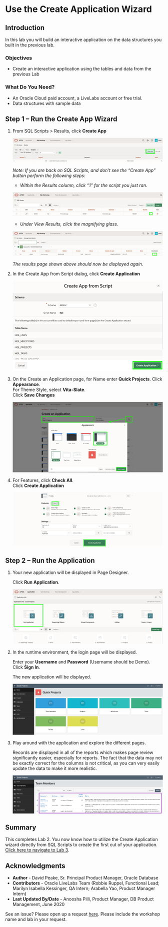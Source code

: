 # Use the Create Application Wizard

## Introduction

In this lab you will build an interactive application on the data structures you built in the previous lab.

### Objectives
- Create an interactive application using the tables and data from the previous Lab

### What Do You Need?

- An Oracle Cloud paid account, a LiveLabs account or free trial. 
- Data structures with sample data

## **Step 1** – Run the Create App Wizard

1. From SQL Scripts > Results, click **Create App**

    ![](images/go-create-app.png " ")

    *Note: If you are back on SQL Scripts, and don’t see the “Create App” button perform the following steps:*
    - *Within the Results column, click “1” for the script you just ran.*

    ![](images/alt-create-app.png " ")

    - *Under View Results, click the magnifying glass.*

    ![](images/alt-create-app2.png " ")

    *The results page shown above should now be displayed again.*

2. In the Create App from Script dialog, click **Create Application**

    ![](images/app-from-script.png " ")

3.  On the Create an Application page, for Name enter **Quick Projects**.
    Click **Appearance**.    
    For Theme Style, select **Vita-Slate**.     
    Click **Save Changes**

    ![](images/name-app.png " ")

4. For Features, click **Check All**.   
    Click **Create Application**

    ![](images/all-features.png " ")

## **Step 2** – Run the Application

1. Your new application will be displayed in Page Designer.

    Click **Run Application**.

    ![](images/pd.png " ")

2. In the runtime environment, the login page will be displayed.

    Enter your **Username** and **Password** (Username should be Demo).   
    Click **Sign In**.

    The new application will be displayed.

    ![](images/runtime.png " ")

3. Play around with the application and explore the different pages.

    Records are displayed in all of the reports which makes page review significantly easier, especially for reports. The fact that the data may not be exactly correct for the columns is not critical, as you can very easily update the data to make it more realistic.

    ![](images/show-team-members.png " ")

## **Summary**
This completes Lab 2. You now know how to utilize the Create Application wizard directly from SQL Scripts to create the first cut of your application. [Click here to navigate to Lab 3](?lab=lab-3-regenerating-application).

## **Acknowledgments**

- **Author** - David Peake, Sr. Principal Product Manager, Oracle Database
- **Contributors** - Oracle LiveLabs Team (Robbie Ruppel, Functional Lead; Marilyn Isabella Kessinger, QA Intern; Arabella Yao, Product Manager Intern)
- **Last Updated By/Date** - Anoosha Pilli, Product Manager, DB Product Management, June 2020

See an issue?  Please open up a request [here](https://github.com/oracle/learning-library/issues).   Please include the workshop name and lab in your request.
